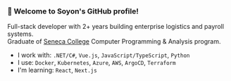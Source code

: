 ### 👋 Welcome to Soyon's GitHub profile! 

Full-stack developer with 2+ years building enterprise logistics and payroll systems. <br/>
Graduate of [Seneca College](https://www.senecacollege.ca/programs/fulltime/CPA.html) Computer Programming & Analysis program.

* I work with: ```.NET/C#```, ```Vue.js```, ```JavaScript/TypeScript```, ```Python```
* I use: ```Docker```, ```Kubernetes```, ```Azure```, ```AWS```, ```ArgoCD```, ```Terraform```
* I'm learning: ```React```, ```Next.js```

